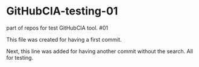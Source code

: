 # GitHubCIA-testing-01
part of repos for test GitHubCIA tool. #01

This file was created for having a first commit. 

Next, this line was added for having another commit without the search. All for testing. 
